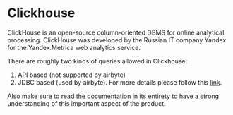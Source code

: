 # Clickhouse

ClickHouse is an open-source column-oriented DBMS for online analytical processing. ClickHouse was developed by the Russian IT company Yandex for the Yandex.Metrica web analytics service.

There are roughly two kinds of queries allowed in Clickhouse:

1. API based (not supported by airbyte)
2. JDBC based (used by airbyte). For more details please follow this [link](https://clickhouse.com/docs/en/interfaces/jdbc/).

Also make sure to read [the documentation](https://clickhouse.com/docs/en/) in its entirety to have a strong understanding of this important aspect of the product.
